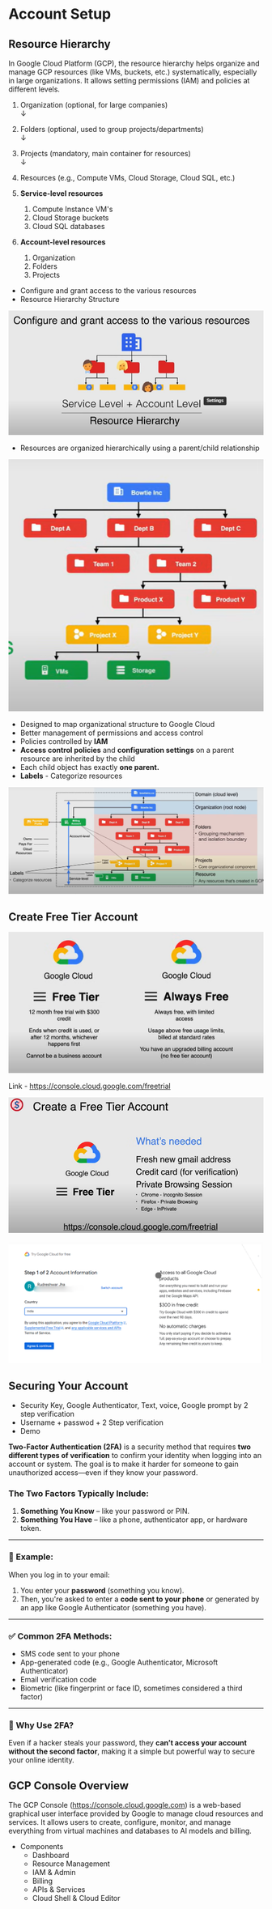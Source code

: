 # Account Setup

## Resource Hierarchy

In Google Cloud Platform (GCP), the resource hierarchy helps organize and manage GCP resources (like VMs,   buckets, etc.) systematically, especially in large organizations. It allows setting permissions (IAM) and   policies at different levels.

1. Organization (optional, for large companies)  
   ↓
2. Folders (optional, used to group projects/departments)  
   ↓
3. Projects (mandatory, main container for resources)  
   ↓
4. Resources (e.g., Compute VMs, Cloud Storage, Cloud SQL, etc.)  

1. **Service-level resources**
   1. Compute Instance VM's
   2. Cloud Storage buckets
   3. Cloud SQL databases

2. **Account-level resources**
   1. Organization
   2. Folders
   3. Projects

* Configure and grant access to the various resources
* Resource Hierarchy Structure

![alt text](image-10.png)

* Resources are organized hierarchically using a parent/child relationship

![alt text](image-11.png)

* Designed to map organizational structure to Google Cloud
* Better management of permissions and access control
* Policies controlled by **IAM**
* **Access control policies** and **configuration settings** on a parent resource are inherited by the child
* Each child object has exactly **one parent.**
* **Labels** - Categorize resources

![alt text](image-12.png)

## Create Free Tier Account

![alt text](image-13.png)

Link - https://console.cloud.google.com/freetrial

![alt text](image-14.png)


![alt text](image-15.png)

## Securing Your Account 

* Security Key, Google Authenticator, Text, voice, Google prompt by 2 step verification
* Username + passwod + 2 Step verification
* Demo

**Two-Factor Authentication (2FA)** is a security method that requires **two different types of verification** to confirm your identity when logging into an account or system. The goal is to make it harder for someone to gain unauthorized access—even if they know your password.

### The Two Factors Typically Include:

1. **Something You Know** – like your password or PIN.
2. **Something You Have** – like a phone, authenticator app, or hardware token.

---

### 🔐 Example:

When you log in to your email:

1. You enter your **password** (something you know).
2. Then, you're asked to enter a **code sent to your phone** or generated by an app like Google Authenticator (something you have).

---

### ✅ Common 2FA Methods:

* SMS code sent to your phone
* App-generated code (e.g., Google Authenticator, Microsoft Authenticator)
* Email verification code
* Biometric (like fingerprint or face ID, sometimes considered a third factor)

---

### 🚀 Why Use 2FA?

Even if a hacker steals your password, they **can’t access your account without the second factor**, making it a simple but powerful way to secure your online identity.

## GCP Console Overview
The GCP Console (https://console.cloud.google.com) is a web-based graphical user interface provided by Google to manage cloud resources and services. It allows users to create, configure, monitor, and manage everything from virtual machines and databases to AI models and billing.

* Components
  * Dashboard
  * Resource Management
  * IAM & Admin
  * Billing
  * APIs & Services
  * Cloud Shell & Cloud Editor 
